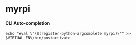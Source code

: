 # myrpi



#### CLI Auto-completion

    echo "eval \"\$(register-python-argcomplete myrpi)\"" >> $VIRTUAL_ENV/bin/postactivate
